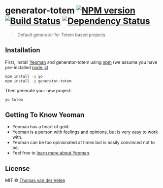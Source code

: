 # generator-totem [![NPM version][npm-image]][npm-url] [![Build Status][travis-image]][travis-url] [![Dependency Status][daviddm-image]][daviddm-url]
> Default generator for Totem based projects

## Installation

First, install [Yeoman](http://yeoman.io) and generator-totem using [npm](https://www.npmjs.com/) (we assume you have pre-installed [node.js](https://nodejs.org/)).

```bash
npm install -g yo
npm install -g generator-totem
```

Then generate your new project:

```bash
yo totem
```

## Getting To Know Yeoman

 * Yeoman has a heart of gold.
 * Yeoman is a person with feelings and opinions, but is very easy to work with.
 * Yeoman can be too opinionated at times but is easily convinced not to be.
 * Feel free to [learn more about Yeoman](http://yeoman.io/).

## License

MIT © [Thomas van der Velde](http://toolbarthomas.net)


[npm-image]: https://badge.fury.io/js/generator-totem.svg
[npm-url]: https://npmjs.org/package/generator-totem
[travis-image]: https://travis-ci.org/toolbarthomas/generator-totem.svg?branch=master
[travis-url]: https://travis-ci.org/toolbarthomas/generator-totem
[daviddm-image]: https://david-dm.org/toolbarthomas/generator-totem.svg?theme=shields.io
[daviddm-url]: https://david-dm.org/toolbarthomas/generator-totem

